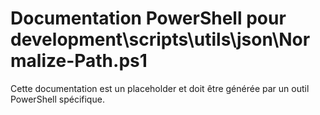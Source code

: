 # Documentation PowerShell pour development\scripts\utils\json\Normalize-Path.ps1

Cette documentation est un placeholder et doit être générée par un outil PowerShell spécifique.
